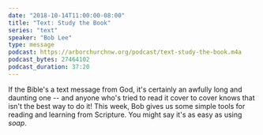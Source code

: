 ```yaml
---
date: "2018-10-14T11:00:00-08:00"
title: "Text: Study the Book"
series: "text"
speaker: "Bob Lee"
type: message
podcast: https://arborchurchnw.org/podcast/text-study-the-book.m4a
podcast_bytes: 27464102
podcast_duration: 37:20
---
```


If the Bible's a text message from God, it's certainly an awfully long and daunting one -- and anyone who's tried to
read it cover to cover knows that isn't the best way to do it! This week, Bob gives us some simple tools for reading and
learning from Scripture. You might say it's as easy as using *soap*.


